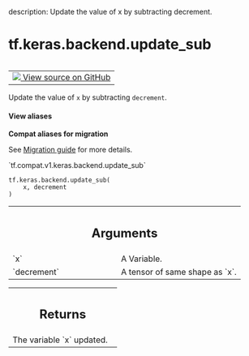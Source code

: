 description: Update the value of x by subtracting decrement.

<div itemscope itemtype="http://developers.google.com/ReferenceObject">
<meta itemprop="name" content="tf.keras.backend.update_sub" />
<meta itemprop="path" content="Stable" />
</div>

# tf.keras.backend.update_sub

<!-- Insert buttons and diff -->

<table class="tfo-notebook-buttons tfo-api nocontent" align="left">
<td>
  <a target="_blank" href="https://github.com/tensorflow/tensorflow/blob/r2.3/tensorflow/python/keras/backend.py#L1714-L1725">
    <img src="https://www.tensorflow.org/images/GitHub-Mark-32px.png" />
    View source on GitHub
  </a>
</td>
</table>



Update the value of `x` by subtracting `decrement`.

<section class="expandable">
  <h4 class="showalways">View aliases</h4>
  <p>
<b>Compat aliases for migration</b>
<p>See
<a href="https://www.tensorflow.org/guide/migrate">Migration guide</a> for
more details.</p>
<p>`tf.compat.v1.keras.backend.update_sub`</p>
</p>
</section>

<pre class="devsite-click-to-copy prettyprint lang-py tfo-signature-link">
<code>tf.keras.backend.update_sub(
    x, decrement
)
</code></pre>



<!-- Placeholder for "Used in" -->


<!-- Tabular view -->
 <table class="responsive fixed orange">
<colgroup><col width="214px"><col></colgroup>
<tr><th colspan="2"><h2 class="add-link">Arguments</h2></th></tr>

<tr>
<td>
`x`
</td>
<td>
A Variable.
</td>
</tr><tr>
<td>
`decrement`
</td>
<td>
A tensor of same shape as `x`.
</td>
</tr>
</table>



<!-- Tabular view -->
 <table class="responsive fixed orange">
<colgroup><col width="214px"><col></colgroup>
<tr><th colspan="2"><h2 class="add-link">Returns</h2></th></tr>
<tr class="alt">
<td colspan="2">
The variable `x` updated.
</td>
</tr>

</table>


